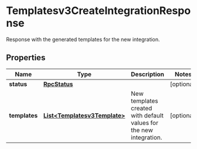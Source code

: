 

# Templatesv3CreateIntegrationResponse

Response with the generated templates for the new integration.

## Properties

| Name | Type | Description | Notes |
|------------ | ------------- | ------------- | -------------|
|**status** | [**RpcStatus**](RpcStatus.md) |  |  [optional] |
|**templates** | [**List&lt;Templatesv3Template&gt;**](Templatesv3Template.md) | New templates created with default values for the new integration. |  [optional] |



